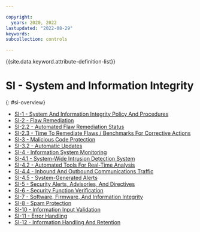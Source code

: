 ```yaml
---

copyright:
  years: 2020, 2022
lastupdated: "2022-08-29"
keywords: 
subcollection: controls

---
```




{{site.data.keyword.attribute-definition-list}}

# SI - System and Information Integrity
{: #si-overview}

- [SI-1 - System And Information Integrity Policy And Procedures](/docs/controls?topic=controls-si-1)
- [SI-2 - Flaw Remediation](/docs/controls?topic=controls-si-2)
- [SI-2.2 - Automated Flaw Remediation Status](/docs/controls?topic=controls-si-2.2)
- [SI-2.3 - Time To Remediate Flaws / Benchmarks For Corrective Actions](/docs/controls?topic=controls-si-2.3)
- [SI-3 - Malicious Code Protection](/docs/controls?topic=controls-si-3)
- [SI-3.2 - Automatic Updates](/docs/controls?topic=controls-si-3.2)
- [SI-4 - Information System Monitoring](/docs/controls?topic=controls-si-4)
- [SI-4.1 - System-Wide Intrusion Detection System](/docs/controls?topic=controls-si-4.1)
- [SI-4.2 - Automated Tools For Real-Time Analysis](/docs/controls?topic=controls-si-4.2)
- [SI-4.4 - Inbound And Outbound Communications Traffic](/docs/controls?topic=controls-si-4.4)
- [SI-4.5 - System-Generated Alerts](/docs/controls?topic=controls-si-4.5)
- [SI-5 - Security Alerts, Advisories, And Directives](/docs/controls?topic=controls-si-5)
- [SI-6 - Security Function Verification](/docs/controls?topic=controls-si-6)
- [SI-7 - Software, Firmware, And Information Integrity](/docs/controls?topic=controls-si-7)
- [SI-8 - Spam Protection](/docs/controls?topic=controls-si-8)
- [SI-10 - Information Input Validation](/docs/controls?topic=controls-si-10)
- [SI-11 - Error Handling](/docs/controls?topic=controls-si-11)
- [SI-12 - Information Handling And Retention](/docs/controls?topic=controls-si-12)



